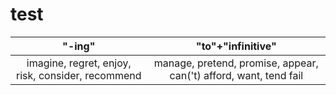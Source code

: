 # test

|"-ing"|"to"+"infinitive"|
|:---:|:---:|
|imagine, regret, enjoy, risk, consider, recommend |manage, pretend, promise, appear, can('t) afford, want, tend fail|
